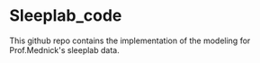 # Sleeplab_code
This github repo contains the implementation of the modeling for Prof.Mednick's sleeplab data.
